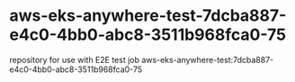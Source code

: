 # aws-eks-anywhere-test-7dcba887-e4c0-4bb0-abc8-3511b968fca0-75
repository for use with E2E test job aws-eks-anywhere-test:7dcba887-e4c0-4bb0-abc8-3511b968fca0-75
